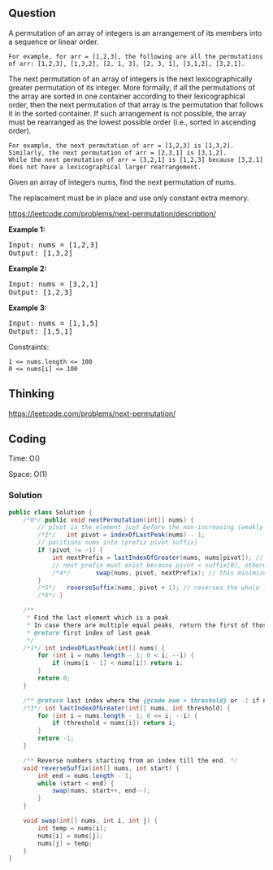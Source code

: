 ## Question
A permutation of an array of integers is an arrangement of its members into a sequence or linear order.

    For example, for arr = [1,2,3], the following are all the permutations of arr: [1,2,3], [1,3,2], [2, 1, 3], [2, 3, 1], [3,1,2], [3,2,1].

The next permutation of an array of integers is the next lexicographically greater permutation of its integer. More formally, if all the permutations of the array are sorted in one container according to their lexicographical order, then the next permutation of that array is the permutation that follows it in the sorted container. If such arrangement is not possible, the array must be rearranged as the lowest possible order (i.e., sorted in ascending order).

    For example, the next permutation of arr = [1,2,3] is [1,3,2].
    Similarly, the next permutation of arr = [2,3,1] is [3,1,2].
    While the next permutation of arr = [3,2,1] is [1,2,3] because [3,2,1] does not have a lexicographical larger rearrangement.

Given an array of integers nums, find the next permutation of nums.

The replacement must be in place and use only constant extra memory.

https://leetcode.com/problems/next-permutation/description/

**Example 1:**
<pre>
Input: nums = [1,2,3]
Output: [1,3,2]
</pre>

**Example 2:**
<pre>
Input: nums = [3,2,1]
Output: [1,2,3]
</pre>

**Example 3:**
<pre>
Input: nums = [1,1,5]
Output: [1,5,1]
</pre>

Constraints:

    1 <= nums.length <= 100
    0 <= nums[i] <= 100

## Thinking

https://leetcode.com/problems/next-permutation/

## Coding
Time: O()

Space: O(1)

### Solution
```java
public class Solution {
    /*0*/ public void nextPermutation(int[] nums) {
        // pivot is the element just before the non-increasing (weakly decreasing) suffix
        /*2*/   int pivot = indexOfLastPeak(nums) - 1;
        // paritions nums into [prefix pivot suffix]
        if (pivot != -1) {
            int nextPrefix = lastIndexOfGreater(nums, nums[pivot]); // in the worst case it's suffix[0]
            // next prefix must exist because pivot < suffix[0], otherwise pivot would be part of suffix
            /*4*/       swap(nums, pivot, nextPrefix); // this minimizes the change in prefix
        }
        /*5*/   reverseSuffix(nums, pivot + 1); // reverses the whole list if there was no pivot
        /*6*/ }

    /**
     * Find the last element which is a peak.
     * In case there are multiple equal peaks, return the first of those.
     * @return first index of last peak
     */
    /*1*/ int indexOfLastPeak(int[] nums) {
        for (int i = nums.length - 1; 0 < i; --i) {
            if (nums[i - 1] < nums[i]) return i;
        }
        return 0;
    }

    /** @return last index where the {@code num > threshold} or -1 if not found */
    /*3*/ int lastIndexOfGreater(int[] nums, int threshold) {
        for (int i = nums.length - 1; 0 <= i; --i) {
            if (threshold < nums[i]) return i;
        }
        return -1;
    }

    /** Reverse numbers starting from an index till the end. */
    void reverseSuffix(int[] nums, int start) {
        int end = nums.length - 1;
        while (start < end) {
            swap(nums, start++, end--);
        }
    }

    void swap(int[] nums, int i, int j) {
        int temp = nums[i];
        nums[i] = nums[j];
        nums[j] = temp;
    }
}
```